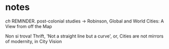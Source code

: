 # notes

*ch* REMINDER.
post-colonial studies -> Robinson, Global and World Cities: A View from off the Map  

Non si trova!
Thrift, 'Not a straight line but a curve', or, Cities are
not mirrors of modernity, in City Vision
